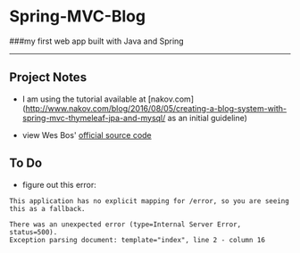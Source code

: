 # Spring-MVC-Blog
###my first web app built with Java and Spring

---

## Project Notes
- I am using the tutorial available at [nakov.com](http://www.nakov.com/blog/2016/08/05/creating-a-blog-system-with-spring-mvc-thymeleaf-jpa-and-mysql/ as an initial guideline)

- view Wes Bos' [official source code](https://github.com/wesbos/JavaScript30)

## To Do

- figure out this error:
``` 
This application has no explicit mapping for /error, so you are seeing this as a fallback.

There was an unexpected error (type=Internal Server Error, status=500).
Exception parsing document: template="index", line 2 - column 16
```
